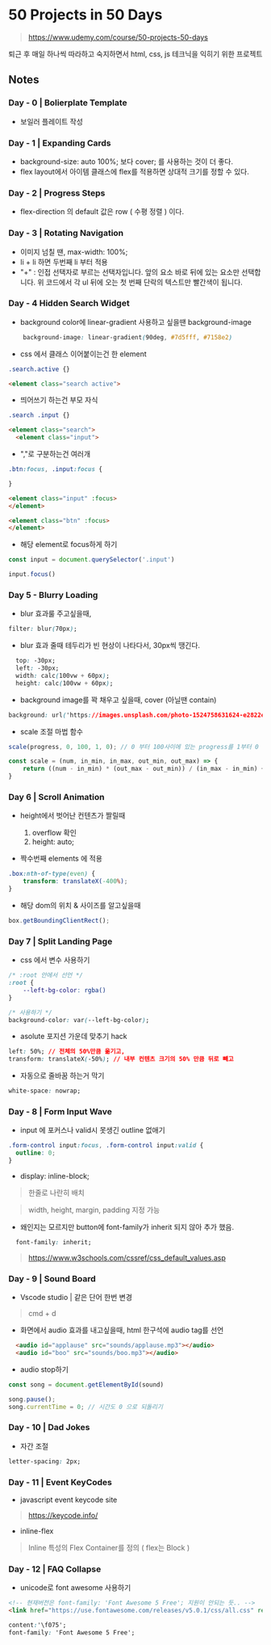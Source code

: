 # 50 Projects in 50 Days

> https://www.udemy.com/course/50-projects-50-days

퇴근 후 매일 하나씩 따라하고 숙지하면서 html, css, js 테크닉을 익히기 위한 프로젝트

## Notes

### Day - 0 | Bolierplate Template 

* 보일러 플레이트 작성

### Day - 1 | Expanding Cards 

* background-size: auto 100%; 보다 cover; 를 사용하는 것이 더 좋다.
* flex layout에서 아이템 클래스에 flex를 적용하면 상대적 크기를 정할 수 있다.

### Day - 2 | Progress Steps 

* flex-direction 의 default 값은 row ( 수평 정렬 ) 이다.

### Day - 3 | Rotating Navigation 

* 이미지 넘칠 땐, max-width: 100%; 
* li + li 하면 두번째 li 부터 적용
* "+" : 인접 선택자로 부르는 선택자입니다. 앞의 요소 바로 뒤에 있는 요소만 선택합니다. 위 코드에서 각 ul 뒤에 오는 첫 번째 단락의 텍스트만 빨간색이 됩니다.

### Day - 4 Hidden Search Widget

* background color에 linear-gradient 사용하고 싶을땐 background-image
  

```css
    background-image: linear-gradient(90deg, #7d5fff, #7158e2)
```

* css 에서 클래스 이어붙이는건 한 element

```css
.search.active {}
```

```html
<element class="search active">
```

* 띄어쓰기 하는건 부모 자식

```css
.search .input {}
```

``` html 
<element class="search">
  <element class="input">

```

- ","로 구분하는건 여러개
``` css
.btn:focus, .input:focus {

}
```

```html
<element class="input" :focus>
</element>

<element class="btn" :focus>
</element>
```

* 해당 element로 focus하게 하기

```javascript
const input = document.querySelector('.input')

input.focus()
```

### Day 5 - Blurry Loading

* blur 효과룰 주고싶을때, 

```css
filter: blur(70px);
```

* blur 효과 줄때 테두리가 빈 현상이 나타다서, 30px씩 땡긴다.

```css
  top: -30px;
  left: -30px;
  width: calc(100vw + 60px);
  height: calc(100vw + 60px);
```

* background image를 꽉 채우고 싶을때, cover (아닐땐 contain)

```css
background: url('https://images.unsplash.com/photo-1524758631624-e2822e304c36?ixid=MnwxMjA3fDF8MHxwaG90by1wYWdlfHx8fGVufDB8fHx8&ixlib=rb-1.2.1&auto=format&fit=crop&w=3300&q=80') no-repeat center center/cover;
```

* scale 조절 마법 함수

```javascript
scale(progress, 0, 100, 1, 0); // 0 부터 100사이에 있는 progress를 1부터 0 사이의 숫자로 맵핑시켜줌.

const scale = (num, in_min, in_max, out_min, out_max) => {
    return ((num - in_min) * (out_max - out_min)) / (in_max - in_min) + out_min;
}
```

### Day 6 | Scroll Animation

* height에서 벗어난 컨텐츠가 짤릴때
  1. overflow 확인
  2. height: auto;

* 짝수번째 elements 에 적용

```css
.box:nth-of-type(even) {
    transform: translateX(-400%);
}
```

* 해당 dom의 위치 & 사이즈를 알고싶을때

```javascript
box.getBoundingClientRect();
```

### Day 7 | Split Landing Page

* css 에서 변수 사용하기

```css
/* :root 안에서 선언 */
:root {
    --left-bg-color: rgba()
}

/* 사용하기 */
background-color: var(--left-bg-color);
```

* asolute 포지션 가운데 맞추기 hack

```css
left: 50%; // 전체의 50%만큼 옮기고,
transform: translateX(-50%); // 내부 컨텐츠 크기의 50% 만큼 뒤로 빼고
```

* 자동으로 줄바꿈 하는거 막기

``` css 
white-space: nowrap; 

```

### Day - 8 | Form Input Wave

- input 에 포커스나 valid시 못생긴 outline 없애기

``` css
.form-control input:focus, .form-control input:valid {
  outline: 0;
}
```

* display: inline-block; 

> 한줄로 나란히 배치

> width, height, margin, padding 지정 가능

* 왜인지는 모르지만 button에 font-family가 inherit 되지 않아 추가 했음.

```css
  font-family: inherit;
```

> https://www.w3schools.com/cssref/css_default_values.asp

### Day - 9 | Sound Board

* Vscode studio | 같은 단어 한번 변경

> cmd + d

* 화면에서 audio 효과를 내고싶을때, html 한구석에 audio tag를 선언

```html
  <audio id="applause" src="sounds/applause.mp3"></audio>
  <audio id="boo" src="sounds/boo.mp3"></audio>
```

* audio stop하기

```javascript
const song = document.getElementById(sound)

song.pause();
song.currentTime = 0; // 시간도 0 으로 되돌리기
```

### Day - 10 | Dad Jokes

* 자간 조절

```css
letter-spacing: 2px;
```

### Day - 11 | Event KeyCodes

* javascript event keycode site

> https://keycode.info/

* inline-flex

> Inline 특성의 Flex Container를 정의 ( flex는 Block )


### Day - 12 | FAQ Collapse
- unicode로 font awesome 사용하기

``` html
<!-- 현재버전은 font-family: 'Font Awesome 5 Free'; 지원이 안되는 듯.. -->
<link href="https://use.fontawesome.com/releases/v5.0.1/css/all.css" rel="stylesheet">
```

``` css
content:'\f075';
font-family: 'Font Awesome 5 Free';
```